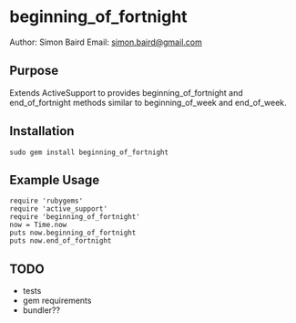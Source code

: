 beginning_of_fortnight
======================

Author: Simon Baird
Email: simon.baird@gmail.com

Purpose
-------

Extends ActiveSupport to provides beginning_of_fortnight and end_of_fortnight methods similar to
beginning_of_week and end_of_week.

Installation
------------

    sudo gem install beginning_of_fortnight

Example Usage
-------------

    require 'rubygems'
    require 'active_support'
    require 'beginning_of_fortnight'
    now = Time.now
    puts now.beginning_of_fortnight
    puts now.end_of_fortnight


TODO
----

* tests
* gem requirements
* bundler??
